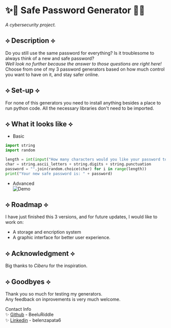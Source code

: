 # ✨🔐 Safe Password Generator 🔐✨
*A cybersecurity project.*

## ⟡ Description ⟡
Do you still use the same password for everything? Is it troublesome to always think of a new and safe password? <br>
*Well look no further because the answer to those questions are right here!*<br>
Choose from one of my 3 password generators based on how much control you want to have on it, and stay safer online. <br>

## ⟡ Set-up ⟡
For none of this generators you need to install anything besides a place to run python code. All the necessary libraries don't need to be imported. 

## ⟡ What it looks like ⟡
* Basic
```python
import string
import random

length = int(input("How many characters would you like your password to have?"))
char = string.ascii_letters + string.digits + string.punctuation
password = "".join(random.choice(char) for i in range(length))
print("Your new safe password is: " + password)
```
* Advanced <br>
![Demo](https://i.imgur.com/PpqoA5L.gif)

## ⟡ Roadmap ⟡
I have just finished this 3 versions, and for future updates, I would like to work on: <br>
* A storage and encription system
* A graphic interface for better user experience. 

## ⟡ Acknowledgment ⟡
Big thanks to *Ciberu* for the inspiration. 

## ⟡ Goodbyes ⟡
Thank you so much for testing my generators. <br>
Any feedback on inprovements is very much welcome. 

Contact Info <br>
✨ [Github](https://github.com/BeeluRiddle) - BeeluRiddle <br>
✨ [Linkedin](https://www.linkedin.com/in/belenzapata6/) - belenzapata6
